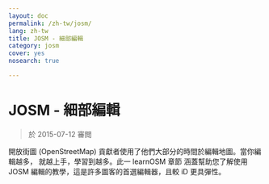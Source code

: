 ```yaml
---
layout: doc
permalink: /zh-tw/josm/
lang: zh-tw
title: JOSM - 細部編輯
category: josm
cover: yes
nosearch: true

---
```


JOSM - 細部編輯
================

> 於 2015-07-12 審閲  

開放街圖 (OpenStreetMap) 貢獻者使用了他們大部分的時間於編輯地圖。當你編輯越多，
就越上手，學習到越多。此一 learnOSM 章節
涵蓋幫助您了解使用 JOSM 編輯的教學，這是許多圖客的首選編輯器，且較 iD 更具彈性。